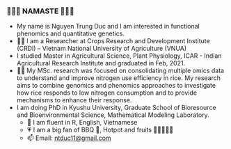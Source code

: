 ### 🙏🙏🙏 NAMASTE 🙏🙏🙏
* My name is Nguyen Trung Duc and I am interested in functional phenomics and quantitative genetics.
* 👨‍🔬 I am a Researcher at Crops Research and Development Institute (CRDI) – Vietnam National University of Agriculture (VNUA)
* I studied Master in Agricultural Science, Plant Physiology, ICAR - Indian Agricultural Research Institute and graduated in Feb, 2021.
* 🌾🌽 My MSc. research was focused on consolidating multiple omics data to understand and improve nitrogen use efficiency in rice. My research aims to combine genomics and phenomics approaches to investigate how rice responds to low nitrogen consumption and to provide mechanisms to enhance their response.
* I am doing PhD in Kyushu University, Graduate School of Bioresource and Bioenvironmental Science, Mathematical Modeling Laboratory. 
   * 💬  I am fluent in R, English, Vietnamese
   * 💗 I am a big fan of BBQ 🍖, Hotpot and fruits 🍵🍜🍡🍉🍇
   * 📫  Email: ntduc11@gmail.com
